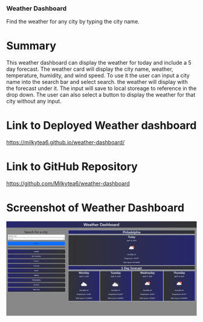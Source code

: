 ### Weather Dashboard
Find the weather for any city by typing the city name.

# Summary

This weather dashboard can display the weather for today and include a 5 day forecast. The weather card will display the city name, weather, temperature, humidity, and wind speed. To use it the user can input a city name into the search bar and select search. the weather will display with the forecast under it. The input will save to local storeage to reference in the drop down. The user can also select a button to display the weather for that city without any input.

# Link to Deployed Weather dashboard

https://milkytea6.github.io/weather-dashboard/

# Link to GitHub Repository

https://github.com/Milkytea6/weather-dashboard

# Screenshot of Weather Dashboard
![Screenshot of Chris' Portfolio Website.](./Assets/images/weather-dashboard-screenshot.png)